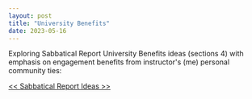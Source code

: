 ```yaml
---
layout: post
title: "University Benefits"
date: 2023-05-16
---
```


Exploring Sabbatical Report University Benefits ideas (sections 4) with emphasis on engagement benefits from instructor's (me) personal community ties:

[<< Sabbatical Report Ideas >>](https://drive.google.com/file/d/1Nt9fqyyOg_E3iHaKsQKNyLaLe8mPw8Hf/view?usp=sharing) 
